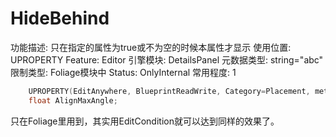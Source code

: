 # HideBehind

功能描述: 只在指定的属性为true或不为空的时候本属性才显示
使用位置: UPROPERTY
Feature: Editor
引擎模块: DetailsPanel
元数据类型: string="abc"
限制类型: Foliage模块中
Status: OnlyInternal
常用程度: 1

```cpp
	UPROPERTY(EditAnywhere, BlueprintReadWrite, Category=Placement, meta=(UIMin = 0, ClampMin = 0, UIMax = 359, ClampMax = 359, HideBehind="AlignToNormal"))
	float AlignMaxAngle;
```

只在Foliage里用到，其实用EditCondition就可以达到同样的效果了。